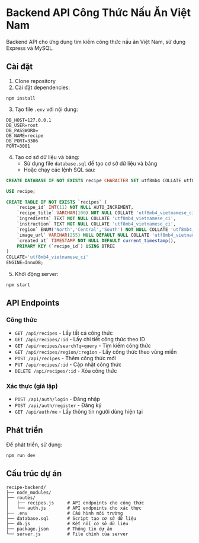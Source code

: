 # Backend API Công Thức Nấu Ăn Việt Nam

Backend API cho ứng dụng tìm kiếm công thức nấu ăn Việt Nam, sử dụng Express và MySQL.

## Cài đặt

1. Clone repository
2. Cài đặt dependencies:

```
npm install
```

3. Tạo file `.env` với nội dung:

```
DB_HOST=127.0.0.1
DB_USER=root
DB_PASSWORD=
DB_NAME=recipe
DB_PORT=3306
PORT=3001
```

4. Tạo cơ sở dữ liệu và bảng:
   - Sử dụng file `database.sql` để tạo cơ sở dữ liệu và bảng
   - Hoặc chạy các lệnh SQL sau:

```sql
CREATE DATABASE IF NOT EXISTS recipe CHARACTER SET utf8mb4 COLLATE utf8mb4_vietnamese_ci;

USE recipe;

CREATE TABLE IF NOT EXISTS `recipes` (
	`recipe_id` INT(11) NOT NULL AUTO_INCREMENT,
	`recipe_title` VARCHAR(100) NOT NULL COLLATE 'utf8mb4_vietnamese_ci',
	`ingredients` TEXT NOT NULL COLLATE 'utf8mb4_vietnamese_ci',
	`instruction` TEXT NOT NULL COLLATE 'utf8mb4_vietnamese_ci',
	`region` ENUM('North','Central','South') NOT NULL COLLATE 'utf8mb4_vietnamese_ci',
	`image_url` VARCHAR(255) NULL DEFAULT NULL COLLATE 'utf8mb4_vietnamese_ci',
	`created_at` TIMESTAMP NOT NULL DEFAULT current_timestamp(),
	PRIMARY KEY (`recipe_id`) USING BTREE
)
COLLATE='utf8mb4_vietnamese_ci'
ENGINE=InnoDB;
```

5. Khởi động server:

```
npm start
```

## API Endpoints

### Công thức

- `GET /api/recipes` - Lấy tất cả công thức
- `GET /api/recipes/:id` - Lấy chi tiết công thức theo ID
- `GET /api/recipes/search?q=query` - Tìm kiếm công thức
- `GET /api/recipes/region/:region` - Lấy công thức theo vùng miền
- `POST /api/recipes` - Thêm công thức mới
- `PUT /api/recipes/:id` - Cập nhật công thức
- `DELETE /api/recipes/:id` - Xóa công thức

### Xác thực (giả lập)

- `POST /api/auth/login` - Đăng nhập
- `POST /api/auth/register` - Đăng ký
- `GET /api/auth/me` - Lấy thông tin người dùng hiện tại

## Phát triển

Để phát triển, sử dụng:

```
npm run dev
```

## Cấu trúc dự án

```
recipe-backend/
├── node_modules/
├── routes/
│   ├── recipes.js     # API endpoints cho công thức
│   └── auth.js        # API endpoints cho xác thực
├── .env               # Cấu hình môi trường
├── database.sql       # Script tạo cơ sở dữ liệu
├── db.js              # Kết nối cơ sở dữ liệu
├── package.json       # Thông tin dự án
└── server.js          # File chính của server
```
